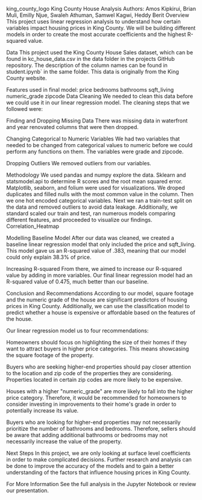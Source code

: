 king_county_logo
King County House Analysis
Authors: Amos Kipkirui, Brian Muli, Emilly Njue, Swaleh Athuman, Samwel Kagwi, Heddy Berit
Overview
This project uses linear regression analysis to understand how certain variables impact housing prices in King County. We will be building different models in order to create the most accurate coefficients and the highest R-squared value.

Data
This project used the King County House Sales dataset, which can be found in kc_house_data.csv in the data folder in the projects GitHub repository. The description of the column names can be found in student.ipynb` in the same folder. This data is originally from the King County website.

Features used in final model:
price
bedrooms
bathrooms
sqft_living
numeric_grade
zipcode
Data Cleaning
We needed to clean this data before we could use it in our linear regression model. The cleaning steps that we followed were:

Finding and Dropping Missing Data
There was missing data in waterfront and year renovated columns that were then dropped.

Changing Categorical to Numeric Variables
We had two variables that needed to be changed from categorical values to numeric before we could perform any functions on them. The variables were grade and zipcode.

Dropping Outliers
We removed outliers from our variables.

Methodology
We used pandas and numpy explore the data. Sklearn and statsmodel.api to determine R scores and the root mean squared error. Matplotlib, seaborn, and folium were used for visualizations. We droped duplicates and filled nulls with the most common value in the column. Then we one hot encoded categorical variables. Next we ran a train-test split on the data and removed outliers to avoid data leakage. Additionally, we standard scaled our train and test, ran numerous models comparing different features, and proceeded to visualize our findings. Correlation_Heatmap

Modelling
Baseline Model
After our data was cleaned, we created a baseline linear regression model that only included the price and sqft_living. This model gave us an R-squared value of .383, meaning that our model could only explain 38.3% of price.

Increasing R-squared
From there, we aimed to increase our R-squared value by adding in more variables. Our final linear regression model had an R-squared value of 0.475, much better than our baseline.

Conclusion and Recommendations
According to our model, square footage and the numeric grade of the house are significant predictors of housing prices in King County. Additionally, we can use the classification model to predict whether a house is expensive or affordable based on the features of the house.

Our linear regression model us to four recommendations:

Homeowners should focus on highlighting the size of their homes if they want to attract buyers in higher price categories. This means showcasing the square footage of the property.

Buyers who are seeking higher-end properties should pay closer attention to the location and zip code of the properties they are considering. Properties located in certain zip codes are more likely to be expensive.

Houses with a higher "numeric_grade" are more likely to fall into the higher price category. Therefore, it would be recommended for homeowners to consider investing in improvements to their home's grade in order to potentially increase its value.

Buyers who are looking for higher-end properties may not necessarily prioritize the number of bathrooms and bedrooms. Therefore, sellers should be aware that adding additional bathrooms or bedrooms may not necessarily increase the value of the property.

Next Steps
In this project, we are only looking at surface level coefficients in order to make complicated decisions. Further research and analysis can be done to improve the accuracy of the models and to gain a better understanding of the factors that influence housing prices in King County.

For More Information
See the full analysis in the Jupyter Notebook or review our presentation.